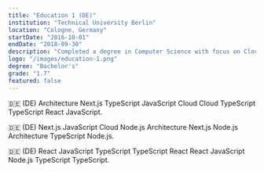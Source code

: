 ```yaml
---
title: "Education 1 (DE)"
institution: "Technical University Berlin"
location: "Cologne, Germany"
startDate: "2016-10-01"
endDate: "2018-09-30"
description: "Completed a degree in Computer Science with focus on Cloud Computing."
logo: "/images/education-1.png"
degree: "Bachelor's"
grade: "1.7"
featured: false
---
```


🇩🇪 (DE) Architecture Next.js TypeScript JavaScript Cloud Cloud TypeScript TypeScript React JavaScript.

🇩🇪 (DE) Next.js JavaScript Cloud Node.js Architecture Next.js Node.js Architecture TypeScript Node.js.

🇩🇪 (DE) React JavaScript TypeScript TypeScript React React JavaScript Node.js TypeScript TypeScript.
